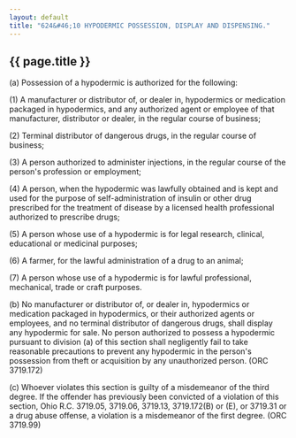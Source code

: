 ```yaml
---
layout: default
title: "624&#46;10 HYPODERMIC POSSESSION, DISPLAY AND DISPENSING."
---
```


{{ page.title }}
----------------

(a) Possession of a hypodermic is authorized for the following:

(1) A manufacturer or distributor of, or dealer in, hypodermics or medication packaged in hypodermics, and any authorized agent or employee of that manufacturer, distributor or dealer, in the regular course of business;

(2) Terminal distributor of dangerous drugs, in the regular course of business; 

(3) A person authorized to administer injections, in the regular course of the person's profession or employment;

(4) A person, when the hypodermic was lawfully obtained and is kept and used for the purpose of self-administration of insulin or other drug prescribed for the treatment of disease by a licensed health professional authorized to prescribe drugs;

(5) A person whose use of a hypodermic is for legal research, clinical, educational or medicinal purposes; 

(6) A farmer, for the lawful administration of a drug to an animal;

(7)  A person whose use of a hypodermic is for lawful professional, mechanical, trade or craft purposes.

(b) No manufacturer or distributor of, or dealer in, hypodermics or medication packaged in hypodermics, or their authorized agents or employees, and no terminal distributor of dangerous drugs, shall display any hypodermic for sale. No person authorized to possess a hypodermic pursuant to division (a) of this section shall negligently fail to take reasonable precautions to prevent any hypodermic in the person's possession from theft or acquisition by any unauthorized person. (ORC 3719.172)

(c) Whoever violates this section is guilty of a misdemeanor of the third degree. If the offender has previously been convicted of a violation of this section, Ohio R.C. 3719.05, 3719.06, 3719.13, 3719.172(B) or (E), or 3719.31 or a drug abuse offense, a violation is a misdemeanor of the first degree. (ORC 3719.99)
